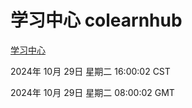 # 学习中心 colearnhub
[学习中心](http://219.139.197.74:56308/colearnhub/)

2024年 10月 29日 星期二 16:00:02 CST

2024年 10月 29日 星期二 08:00:02 GMT
